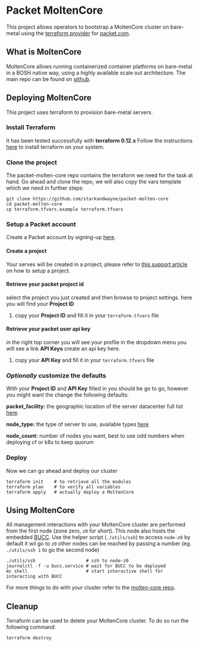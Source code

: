 # Packet MoltenCore

This project allows operators to bootstrap a MoltenCore cluster on bare-metal
using the [terraform provider](https://www.terraform.io/docs/providers/packet/index.html) for [packet.com](https://www.packet.com/).

## What is MoltenCore
MoltenCore allows running containerized container platforms on bare-metal in a
BOSH native way, using a highly available scale out architecture.
The main repo can be found on [github](https://github.com/starkandwayne/molten-core).

## Deploying MoltenCore
This project uses terraform to provision bare-metal servers.

### Install Terraform
It has been tested successfully with **terraform 0.12.x**
Follow the instructions [here](https://learn.hashicorp.com/terraform/getting-started/install.html)
to install terraform on your system.

### Clone the project
The packet-molten-core repo contains the terraform we need for the task at hand.
Go ahead and clone the repo, we will also copy the vars template which we need
in further steps:

```
git clone https://github.com/starkandwayne/packet-molten-core
cd packet-molten-core
cp terraform.tfvars.example terraform.tfvars
```

### Setup a Packet account
Create a Packet account by signing-up [here](https://app.packet.net/signup).

#### Create a project
Your serves will be created in a project, please refer to [this support article](https://support.packet.com/kb/articles/portal)
on how to setup a project.

#### Retrieve your packet project id
select the project you just created and then browse to project settings.
here you will find your **Project ID**

1. copy your **Project ID** and fill it in your `terraform.tfvars` file

#### Retrieve your packet user api key
in the right top corner you will see your profile
in the dropdown menu you will see a link **API Keys**
create an api key here.

1. copy your **API Key** and fill it in your `terraform.tfvars` file

### *Optionally* customize the defaults
With your **Project ID** and **API Key** filled in you should be go to go,
however you might want the change the following defaults:

**packet_facility:** the geographic location of the server datacenter full list [here](https://support.packet.com/kb/articles/data-centers).

**node_type:** the type of server to use, available types [here](https://www.packet.com/cloud/servers/)

**node_count:** number of nodes you want, best to use odd numbers when deploying cf or k8s to keep quorum

### Deploy
Now we can go ahead and deploy our cluster
```
terraform init    # to retrieve all the modules
terraform plan    # to verify all variables
terraform apply   # actually deploy a MoltenCore
```

## Using MoltenCore
All management interactions with your MoltenCore cluster are performed from the
first node (zone zero, `z0` for short). This node also hosts the embedded [BUCC](https://github.com/starkandwayne/bucc).
Use the helper script (`./utils/ssh`) to access `node-z0` by default it wil go to `z0`
other nodes can be reached by passing a number (eg. `./utils/ssh 1` to go the second node)

```
./utils/ssh                   # ssh to node-z0
journalctl -f -u bucc.service # wait for BUCC to be deployed
mc shell                      # start interactive shell for interacting with BUCC
```

For more things to do with your cluster refer to the [molten-core repo](https://github.com/starkandwayne/molten-core).

## Cleanup
Terraform can be used to delete your MoltenCore cluster.
To do so run the following command:
```
terraform destroy

```
